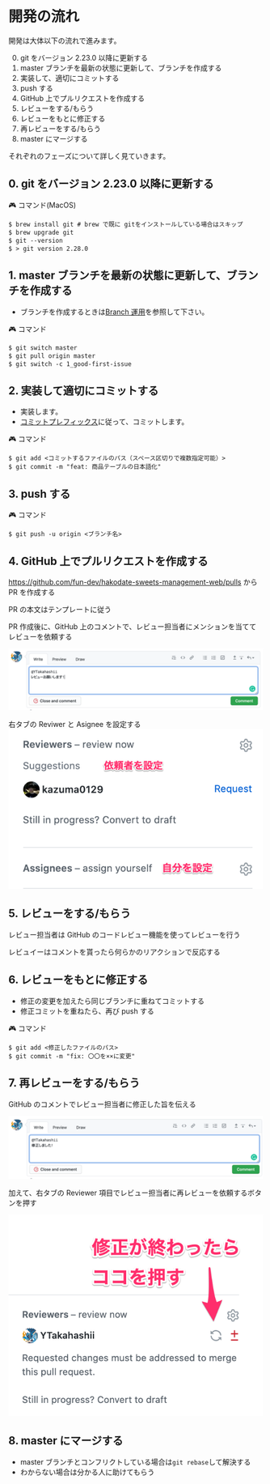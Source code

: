 # 開発の流れ

開発は大体以下の流れで進みます。

0. git をバージョン 2.23.0 以降に更新する
1. master ブランチを最新の状態に更新して、ブランチを作成する
2. 実装して、適切にコミットする
3. push する
4. GitHub 上でプルリクエストを作成する
5. レビューをする/もらう
6. レビューをもとに修正する
7. 再レビューをする/もらう
8. master にマージする

それぞれのフェーズについて詳しく見ていきます。

## 0. git をバージョン 2.23.0 以降に更新する

:video_game: コマンド(MacOS)

```.shell
$ brew install git # brew で既に gitをインストールしている場合はスキップ
$ brew upgrade git
$ git --version
$ > git version 2.28.0
```

## 1. master ブランチを最新の状態に更新して、ブランチを作成する

- ブランチを作成するときは[Branch 運用](./BRANCH.md)を参照して下さい。

:video_game: コマンド

```.shell
$ git switch master
$ git pull origin master
$ git switch -c 1_good-first-issue
```

## 2. 実装して適切にコミットする

- 実装します。
- [コミットプレフィックス]()に従って、コミットします。

:video_game: コマンド

```.shell
$ git add <コミットするファイルのパス（スペース区切りで複数指定可能）>
$ git commit -m "feat: 商品テーブルの日本語化"
```

## 3. push する

:video_game: コマンド

```.shell
$ git push -u origin <ブランチ名>
```

## 4. GitHub 上でプルリクエストを作成する

https://github.com/fun-dev/hakodate-sweets-management-web/pulls から PR を作成する

PR の本文はテンプレートに従う

PR 作成後に、GitHub 上のコメントで、レビュー担当者にメンションを当ててレビューを依頼する

![レビュー依頼](./images/review_req.png)

右タブの Reviwer と Asignee を設定する
![right_tab](./images/side.png)

## 5. レビューをする/もらう

レビュー担当者は GitHub のコードレビュー機能を使ってレビューを行う

レビュイーはコメントを貰ったら何らかのリアクションで反応する

## 6. レビューをもとに修正する

- 修正の変更を加えたら同じブランチに重ねてコミットする
- 修正コミットを重ねたら、再び push する

:video_game: コマンド

```.shell
$ git add <修正したファイルのパス>
$ git commit -m "fix: 〇〇を××に変更"
```

## 7. 再レビューをする/もらう

GitHub のコメントでレビュー担当者に修正した旨を伝える

![修正コメント](./images/fixed_comment.png)

加えて、右タブの Reviewer 項目でレビュー担当者に再レビューを依頼するボタンを押す

![再レビューボタン](./images/re_request_review.png)

## 8. master にマージする

- master ブランチとコンフリクトしている場合は`git rebase`して解決する
- わからない場合は分かる人に助けてもらう
